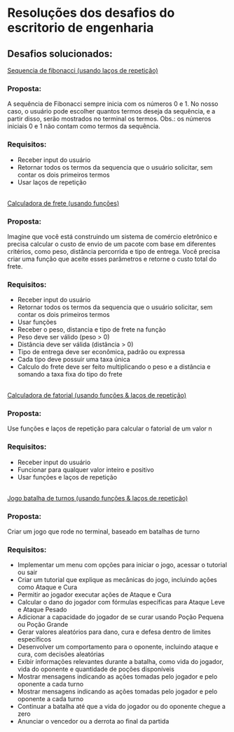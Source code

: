 <h1>Resoluções dos desafios do escritorio de engenharia</h1>
<h2>Desafios solucionados:</h2>
<a href="/Fibonacci">Sequencia de fibonacci (usando laços de repetição)</a><br/>
<p><h3>Proposta:</h3>
A sequência de Fibonacci sempre inicia com os números 0
e 1. No nosso caso, o usuário pode escolher quantos
termos deseja da sequência, e a partir disso, serão
mostrados no terminal os termos.
Obs.: os números iniciais 0 e 1 não contam como termos
da sequência.
</p>
<h3>Requisitos:</h3>

* Receber input do usuário
* Retornar todos os termos da sequencia que o usuário solicitar, sem contar os dois primeiros termos
* Usar laços de repetição

<br/>
<a href="/CalcFrete">Calculadora de frete (usando funções)</a><br/>
<p><h3>Proposta:</h3>
Imagine que você está construindo um sistema de
comércio eletrônico e precisa calcular o custo de envio de
um pacote com base em diferentes critérios, como peso,
distância percorrida e tipo de entrega. Você precisa criar
uma função que aceite esses parâmetros e retorne o custo
total do frete.
</p>
<h3>Requisitos:</h3>

* Receber input do usuário
* Retornar todos os termos da sequencia que o usuário solicitar, sem contar os dois primeiros termos
* Usar funções
* Receber o peso, distancia e tipo de frete na função
* Peso deve ser válido (peso > 0)
* Distância deve ser válida (distância > 0)
* Tipo de entrega deve ser econômica, padrão ou expressa
* Cada tipo deve possuir uma taxa única
* Calculo do frete deve ser feito multiplicando o peso e a distância e somando a taxa fixa do tipo do frete

<br/>
<a href="/Fatorial">Calculadora de fatorial (usando funções & laços de repetição)</a><br/>
<p><h3>Proposta:</h3>
Use funções e laços de repetição para calcular o
fatorial de um valor n
</p>
<h3>Requisitos:</h3>

* Receber input do usuário
* Funcionar para qualquer valor inteiro e positivo
* Usar funções e laços de repetição

<br/>
<a href="/BatalhaTurnos">Jogo batalha de turnos (usando funções & laços de repetição)</a>
<p><h3>Proposta:</h3>
Criar um jogo que rode no terminal, baseado em batalhas de turno
</p>
<h3>Requisitos:</h3>

* Implementar um menu com opções para iniciar o
jogo, acessar o tutorial ou sair
* Criar um tutorial que explique as mecânicas do
jogo, incluindo ações como Ataque e Cura
* Permitir ao jogador executar ações de Ataque e
Cura
* Calcular o dano do jogador com fórmulas
específicas para Ataque Leve e Ataque Pesado
* Adicionar a capacidade do jogador de se curar
usando Poção Pequena ou Poção Grande
* Gerar valores aleatórios para dano, cura e defesa
dentro de limites específicos
* Desenvolver um comportamento para o oponente,
incluindo ataque e cura, com decisões aleatórias
* Exibir informações relevantes durante a batalha,
como vida do jogador, vida do oponente e
quantidade de poções disponíveis
* Mostrar mensagens indicando as ações tomadas
pelo jogador e pelo oponente a cada turno
* Mostrar mensagens indicando as ações tomadas
pelo jogador e pelo oponente a cada turno
* Continuar a batalha até que a vida do jogador ou
do oponente chegue a zero
* Anunciar o vencedor ou a derrota ao final da
partida
